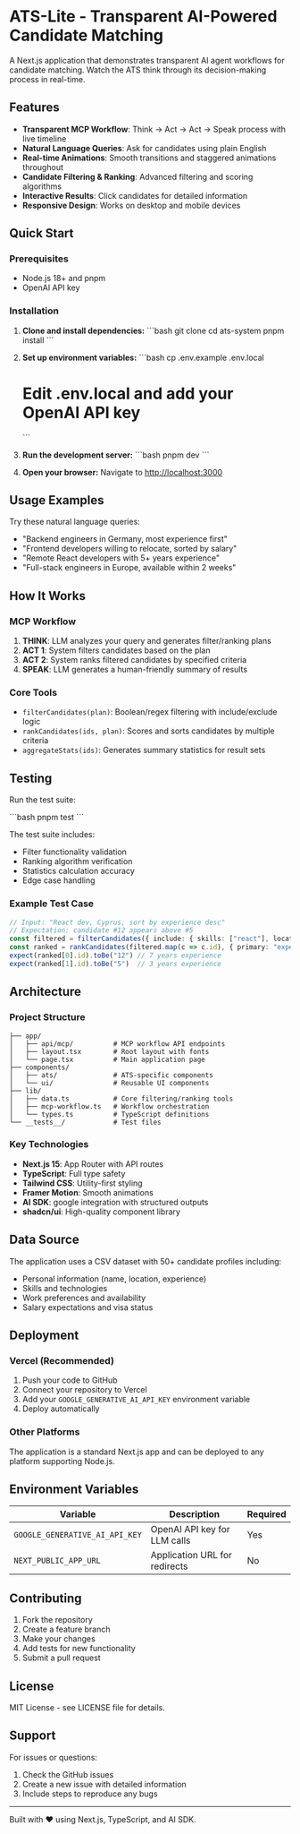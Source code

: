 # ATS-Lite - Transparent AI-Powered Candidate Matching

A Next.js application that demonstrates transparent AI agent workflows for candidate matching. Watch the ATS think through its decision-making process in real-time.

## Features

- **Transparent MCP Workflow**: Think → Act → Act → Speak process with live timeline
- **Natural Language Queries**: Ask for candidates using plain English
- **Real-time Animations**: Smooth transitions and staggered animations throughout
- **Candidate Filtering & Ranking**: Advanced filtering and scoring algorithms
- **Interactive Results**: Click candidates for detailed information
- **Responsive Design**: Works on desktop and mobile devices

## Quick Start

### Prerequisites

- Node.js 18+ and pnpm
- OpenAI API key

### Installation

1. **Clone and install dependencies:**
   \`\`\`bash
   git clone <your-repo-url>
   cd ats-system
   pnpm install
   \`\`\`

2. **Set up environment variables:**
   \`\`\`bash
   cp .env.example .env.local
   # Edit .env.local and add your OpenAI API key
   \`\`\`

3. **Run the development server:**
   \`\`\`bash
   pnpm dev
   \`\`\`

4. **Open your browser:**
   Navigate to [http://localhost:3000](http://localhost:3000)

## Usage Examples

Try these natural language queries:

- "Backend engineers in Germany, most experience first"
- "Frontend developers willing to relocate, sorted by salary"
- "Remote React developers with 5+ years experience"
- "Full-stack engineers in Europe, available within 2 weeks"

## How It Works

### MCP Workflow

1. **THINK**: LLM analyzes your query and generates filter/ranking plans
2. **ACT 1**: System filters candidates based on the plan
3. **ACT 2**: System ranks filtered candidates by specified criteria
4. **SPEAK**: LLM generates a human-friendly summary of results

### Core Tools

- `filterCandidates(plan)`: Boolean/regex filtering with include/exclude logic
- `rankCandidates(ids, plan)`: Scores and sorts candidates by multiple criteria
- `aggregateStats(ids)`: Generates summary statistics for result sets

## Testing

Run the test suite:

\`\`\`bash
pnpm test
\`\`\`

The test suite includes:
- Filter functionality validation
- Ranking algorithm verification
- Statistics calculation accuracy
- Edge case handling

### Example Test Case

 ```typescript
// Input: "React dev, Cyprus, sort by experience desc"
// Expectation: candidate #12 appears above #5
const filtered = filterCandidates({ include: { skills: ["react"], location: ["cyprus"] } })
const ranked = rankCandidates(filtered.map(c => c.id), { primary: "experience", order: "desc" })
expect(ranked[0].id).toBe("12") // 7 years experience
expect(ranked[1].id).toBe("5")  // 3 years experience
```
## Architecture

### Project Structure

```
├── app/
│   ├── api/mcp/          # MCP workflow API endpoints
│   ├── layout.tsx        # Root layout with fonts
│   └── page.tsx          # Main application page
├── components/
│   ├── ats/              # ATS-specific components
│   └── ui/               # Reusable UI components
├── lib/
│   ├── data.ts           # Core filtering/ranking tools
│   ├── mcp-workflow.ts   # Workflow orchestration
│   └── types.ts          # TypeScript definitions
└── __tests__/            # Test files
```

### Key Technologies

- **Next.js 15**: App Router with API routes
- **TypeScript**: Full type safety
- **Tailwind CSS**: Utility-first styling
- **Framer Motion**: Smooth animations
- **AI SDK**: google integration with structured outputs
- **shadcn/ui**: High-quality component library

## Data Source

The application uses a CSV dataset with 50+ candidate profiles including:
- Personal information (name, location, experience)
- Skills and technologies
- Work preferences and availability
- Salary expectations and visa status

## Deployment

### Vercel (Recommended)

1. Push your code to GitHub
2. Connect your repository to Vercel
3. Add your `GOOGLE_GENERATIVE_AI_API_KEY` environment variable
4. Deploy automatically

### Other Platforms

The application is a standard Next.js app and can be deployed to any platform supporting Node.js.

## Environment Variables

| Variable | Description | Required |
|----------|-------------|----------|
| `GOOGLE_GENERATIVE_AI_API_KEY` | OpenAI API key for LLM calls | Yes |
| `NEXT_PUBLIC_APP_URL` | Application URL for redirects | No |

## Contributing

1. Fork the repository
2. Create a feature branch
3. Make your changes
4. Add tests for new functionality
5. Submit a pull request

## License

MIT License - see LICENSE file for details.

## Support

For issues or questions:
1. Check the GitHub issues
2. Create a new issue with detailed information
3. Include steps to reproduce any bugs

---

Built with ❤️ using Next.js, TypeScript, and AI SDK.
